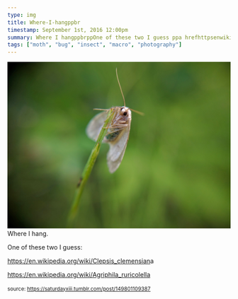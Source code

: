 ```yaml
---
type: img
title: Where-I-hangppbr
timestamp: September 1st, 2016 12:00pm
summary: Where I hangppbrppOne of these two I guess ppa hrefhttpsenwikipediaorgwikiClepsisclemensiana targetblankhttpsen
tags: ["moth", "bug", "insect", "macro", "photography"]
---
```

<img src="../media/149801109387.jpg"/>
                                                                                          <div class="caption">
Where I hang.

<br/>

One of these two I guess: 

<a href="https://en.wikipedia.org/wiki/Clepsis_clemensiana" target="_blank">https://en.wikipedia.org/wiki/Clepsis_clemensian</a>a 

<a href="https://en.wikipedia.org/wiki/Agriphila_ruricolella" target="_blank">https://en.wikipedia.org/wiki/Agriphila_ruricolella</a><br/>
 
                                    
                
                
                
                
                                
<small>source: https://saturdayxiii.tumblr.com/post/149801109387</small>